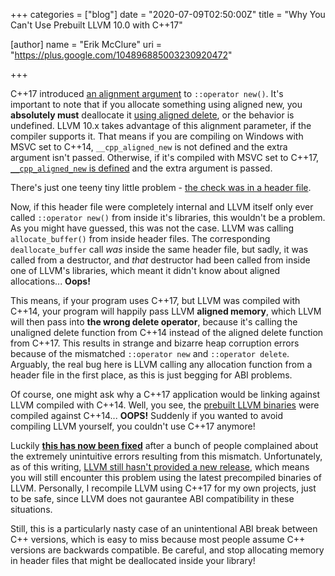+++
categories = ["blog"]
date = "2020-07-09T02:50:00Z"
title = "Why You Can't Use Prebuilt LLVM 10.0 with C++17"

[author]
name = "Erik McClure"
uri = "https://plus.google.com/104896885003230920472"

+++

C++17 introduced [an alignment argument](https://en.cppreference.com/w/cpp/memory/new/operator_new) to `::operator new()`. It's important to note that if you allocate something using aligned new, you **absolutely must** deallocate it [using aligned delete](https://en.cppreference.com/w/cpp/language/delete), or the behavior is undefined. LLVM 10.x takes advantage of this alignment parameter, if the compiler supports it. That means if you are compiling on Windows with MSVC set to C++14, `__cpp_aligned_new` is not defined and the extra argument isn't passed. Otherwise, if it's compiled with MSVC set to C++17, [`__cpp_aligned_new` is defined](https://en.cppreference.com/w/User:D41D8CD98F/feature_testing_macros) and the extra argument is passed. 

There's just one teeny tiny little problem - [the check was in a header file](https://github.com/llvm/llvm-project/blob/6d2f73f821ed5ea584869924b150ac2e6e65c12e/llvm/include/llvm/Support/Compiler.h#L568).

Now, if this header file were completely internal and LLVM itself only ever called `::operator new()` from inside it's libraries, this wouldn't be a problem. As you might have guessed, this was not the case. LLVM was calling `allocate_buffer()` from inside header files. The corresponding `deallocate_buffer` call *was* inside the same header file, but sadly, it was called from a destructor, and *that* destructor had been called from inside one of LLVM's libraries, which meant it didn't know about aligned allocations... **Oops!**

This means, if your program uses C++17, but LLVM was compiled with C++14, your program will happily pass LLVM **aligned memory**, which LLVM will then pass into **the wrong delete operator**, because it's calling the unaligned delete function from C++14 instead of the aligned delete function from C++17. This results in strange and bizarre heap corruption errors because of the mismatched `::operator new` and `::operator delete`. Arguably, the real bug here is LLVM calling any allocation function from a header file in the first place, as this is just begging for ABI problems.

Of course, one might ask why a C++17 application would be linking against LLVM compiled with C++14. Well, you see, the [prebuilt LLVM binaries](https://github.com/llvm/llvm-project/releases/tag/llvmorg-10.0.0) were compiled against C++14... **OOPS!** Suddenly if you wanted to avoid compiling LLVM yourself, you couldn't use C++17 anymore!

Luckily [**this has now been fixed**](https://github.com/llvm/llvm-project/commit/7aaff8fd2da2812a2b3cbc8a41af29774b10a7d6) after a bunch of people complained about the extremely unintuitive errors resulting from this mismatch. Unfortunately, as of this writing, [LLVM still hasn't provided a new release](https://github.com/llvm/llvm-project/releases/), which means you will still encounter this problem using the latest precompiled binaries of LLVM. Personally, I recompile LLVM using C++17 for my own projects, just to be safe, since LLVM does not gaurantee ABI compatibility in these situations.

Still, this is a particularly nasty case of an unintentional ABI break between C++ versions, which is easy to miss because most people assume C++ versions are backwards compatible. Be careful, and stop allocating memory in header files that might be deallocated inside your library!